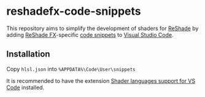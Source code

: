 # reshadefx-code-snippets

This repository aims to simplify the development of shaders for [ReShade](https://reshade.me/) by adding [ReShade FX](https://github.com/crosire/reshade-shaders/blob/master/REFERENCE.md)-specific [code snippets](https://code.visualstudio.com/docs/editor/userdefinedsnippets) to [Visual Studio Code](https://code.visualstudio.com/).

## Installation
Copy ``hlsl.json`` into ``%APPDATA%\Code\User\snippets``

It is recommended to have the extension [Shader languages support for VS Code](https://marketplace.visualstudio.com/items?itemName=slevesque.shader) installed.
